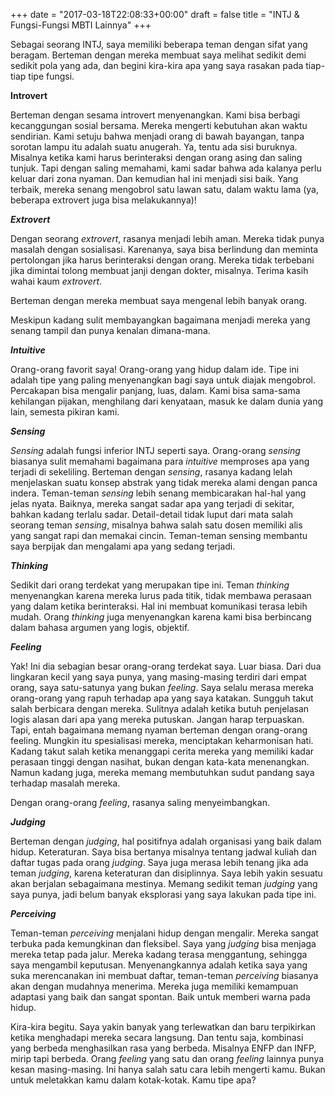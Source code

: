 +++
date = "2017-03-18T22:08:33+00:00"
draft = false
title = "INTJ & Fungsi-Fungsi MBTI Lainnya"
+++
<p>Sebagai seorang INTJ, saya memiliki beberapa teman dengan sifat yang beragam. Berteman dengan mereka membuat saya melihat sedikit demi sedikit pola yang ada, dan begini kira-kira apa yang saya rasakan pada tiap-tiap tipe fungsi.</p><p><b>Introvert</b></p><p>Berteman dengan sesama introvert menyenangkan. Kami bisa berbagi kecanggungan sosial bersama. Mereka mengerti kebutuhan akan waktu sendirian. Kami setuju bahwa menjadi orang di bawah bayangan, tanpa sorotan lampu itu adalah suatu anugerah. Ya, tentu ada sisi buruknya. Misalnya ketika kami harus berinteraksi dengan orang asing dan saling tunjuk. Tapi dengan saling memahami, kami sadar bahwa ada kalanya perlu keluar dari zona nyaman. Dan kemudian hal ini menjadi sisi baik. Yang terbaik, mereka senang mengobrol satu lawan satu, dalam waktu lama (ya, beberapa extrovert juga bisa melakukannya)!</p><p><b><i>Extrovert</i></b></p><p>Dengan seorang <i>extrovert</i>, rasanya menjadi lebih aman. Mereka tidak punya masalah dengan sosialisasi. Karenanya, saya bisa berlindung dan meminta pertolongan jika harus berinteraksi dengan orang. Mereka tidak terbebani jika dimintai tolong membuat janji dengan dokter, misalnya. Terima kasih wahai kaum <i>extrovert</i>. 

 Berteman dengan mereka membuat saya mengenal lebih banyak orang.

Meskipun kadang sulit membayangkan bagaimana menjadi mereka yang senang tampil dan punya kenalan dimana-mana.</p><p><b><i>Intuitive</i></b></p><p>Orang-orang favorit saya! Orang-orang yang hidup dalam ide. Tipe ini adalah tipe yang paling menyenangkan bagi saya untuk diajak mengobrol. Percakapan bisa mengalir panjang, luas, dalam. Kami bisa sama-sama kehilangan pijakan, menghilang dari kenyataan, masuk ke dalam dunia yang lain, semesta pikiran kami.</p><p><b><i>Sensing</i></b></p><p><i>Sensing</i> adalah fungsi inferior INTJ seperti saya. Orang-orang <i>sensing </i>biasanya sulit memahami bagaimana para <i>intuitive</i> memproses apa yang terjadi di sekeliling. Berteman dengan <i>sensing</i>, rasanya kadang lelah menjelaskan suatu konsep abstrak yang tidak mereka alami dengan panca indera. Teman-teman <i>sensing</i> lebih senang membicarakan hal-hal yang jelas nyata. Baiknya, mereka sangat sadar apa yang terjadi di sekitar, bahkan kadang terlalu sadar. Detail-detail tidak luput dari mata salah seorang teman <i>sensing</i>, misalnya bahwa salah satu dosen memiliki alis yang sangat rapi dan memakai cincin. Teman-teman sensing membantu saya berpijak dan mengalami apa yang sedang terjadi.</p><p><b><i>Thinking</i></b></p><p>Sedikit dari orang terdekat yang merupakan tipe ini. Teman <i>thinking</i> menyenangkan karena mereka lurus pada titik, tidak membawa perasaan yang dalam ketika berinteraksi. Hal ini membuat komunikasi terasa lebih mudah. Orang <i>thinking</i> juga menyenangkan karena kami bisa berbincang dalam bahasa argumen yang logis, objektif.</p><p><b><i>Feeling</i></b></p><p>Yak! Ini dia sebagian besar orang-orang terdekat saya. Luar biasa. Dari dua lingkaran kecil yang saya punya, yang masing-masing terdiri dari empat orang, saya satu-satunya yang bukan <i>feeling</i>. Saya selalu merasa mereka orang-orang yang rapuh terhadap apa yang saya katakan. Sungguh takut salah berbicara dengan mereka. Sulitnya adalah ketika butuh penjelasan logis alasan dari apa yang mereka putuskan. Jangan harap terpuaskan. Tapi, entah bagaimana memang nyaman berteman dengan orang-orang feeling. Mungkin itu spesialisasi mereka, menciptakan keharmonisan hati. Kadang takut salah ketika menanggapi cerita mereka yang memiliki kadar perasaan tinggi dengan nasihat, bukan dengan kata-kata menenangkan. Namun kadang juga, mereka memang membutuhkan sudut pandang saya terhadap masalah mereka.

Dengan orang-orang <i>feeling</i>, rasanya saling menyeimbangkan.

</p><p><b><i>Judging</i></b></p><p>Berteman dengan <i>judging</i>, hal positifnya adalah organisasi yang baik dalam hidup. Keteraturan. Saya bisa bertanya misalnya tentang jadwal kuliah dan daftar tugas pada orang <i>judging</i>. Saya juga merasa lebih tenang jika ada teman <i>judging</i>, karena keteraturan dan disiplinnya. Saya lebih yakin sesuatu akan berjalan sebagaimana mestinya. Memang sedikit teman <i>judging</i> yang saya punya, jadi belum banyak eksplorasi yang saya lakukan pada tipe ini.</p><p><b><i>Perceiving</i></b></p><p>Teman-teman <i>perceiving </i>menjalani hidup dengan mengalir. Mereka sangat terbuka pada kemungkinan dan fleksibel. Saya yang <i>judging</i> bisa menjaga mereka tetap pada jalur. Mereka kadang terasa menggantung, sehingga saya mengambil keputusan. Menyenangkannya adalah ketika saya yang suka merencanakan ini membuat daftar, teman-teman <i>perceiving</i> biasanya akan dengan mudahnya menerima. Mereka juga memiliki kemampuan adaptasi yang baik dan sangat spontan. Baik untuk memberi warna pada hidup.</p><p>Kira-kira begitu. Saya yakin banyak yang terlewatkan dan baru terpikirkan ketika menghadapi mereka secara langsung. Dan tentu saja, kombinasi yang berbeda menghasilkan rasa yang berbeda. Misalnya ENFP dan INFP, mirip tapi berbeda. Orang <i>feeling</i> yang satu dan orang <i>feeling</i> lainnya punya kesan masing-masing. Ini hanya salah satu cara lebih mengerti kamu. Bukan untuk meletakkan kamu dalam kotak-kotak. Kamu tipe apa?</p>